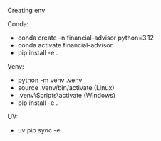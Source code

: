 Creating env

Conda:
- conda create -n financial-advisor python=3.12
- conda activate financial-advisor
- pip install -e .

Venv:
- python -m venv .venv
- source .venv/bin/activate (Linux)
- .venv\Scripts\activate (Windows)
- pip install -e .

UV:
- uv pip sync -e .